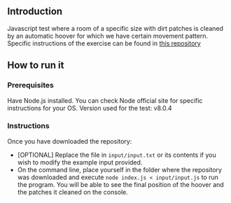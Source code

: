 ## Introduction
Javascript test where a room of a specific size with dirt patches is cleaned by an automatic hoover for which we have certain movement pattern. 
Specific instructions of the exercise can be found in [this repository](https://gist.github.com/DavidJSimpsonEsq/71dcf396a2303ad5edd08690289d016d) 

## How to run it
### Prerequisites
Have Node.js installed. You can check Node official site for specific instructions for your OS. 
Version used for the test: v8.0.4
### Instructions
Once you have downloaded the repository:
* [OPTIONAL] Replace the file in `input/input.txt` or its contents if you wish to modify the example input provided.
* On the command line, place yourself in the folder where the repository was downloaded and execute `node index.js < input/input.js` to run the program. 
You will be able to see the final position of the hoover and the patches it cleaned on the console.
